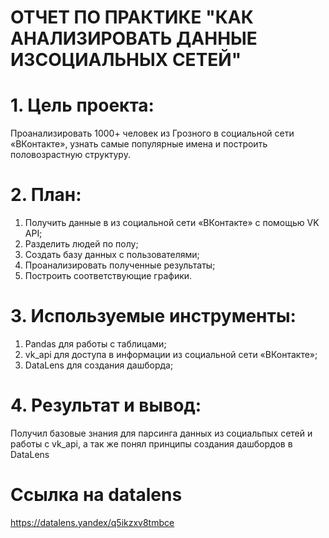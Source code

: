 # ОТЧЕТ ПО ПРАКТИКЕ "КАК АНАЛИЗИРОВАТЬ ДАННЫЕ ИЗСОЦИАЛЬНЫХ СЕТЕЙ"

# 1. Цель проекта:
Проанализировать 1000+ человек из Грозного в социальной сети «ВКонтакте», узнать самые популярные имена и построить половозрастную структуру.

# 2.	План:
1) Получить данные в из социальной сети «ВКонтакте» с помощью VK API;
2) Разделить людей по полу;
3) Создать базу данных с пользователями;
4) Проанализировать полученные результаты;
5) Построить соответствующие графики.

# 3.	Используемые инструменты:
1) Pandas для работы с таблицами;
2) vk_api для доступа в информации из социальной сети «ВКонтакте»;
3) DataLens для создания дашборда;

# 4.	Результат и вывод:
Получил базовые знания для парсинга данных из социальпых сетей и работы с vk_api, а так же понял принципы создания дашбордов в DataLens

# Ссылка на datalens
https://datalens.yandex/q5ikzxv8tmbce
